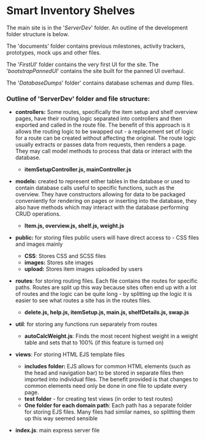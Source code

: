 # Smart Inventory Shelves

The main site is in the '*ServerDev*' folder. An outline of the development folder structure is below.

The 'documents' folder contains previous milestones, activity trackers, prototypes, mock ups and other files.

The '*FirstUI*' folder contains the very first UI for the site. The '*bootstrapPannedUI*' contains the site built for the panned UI overhaul.

The '*DatabaseDumps*' folder' contains database schemas and dump files.

### Outline of 'ServerDev' folder and file structure:

- **controllers:** Some routes, specifically the item setup and shelf overview pages, have their routing logic separated into controllers and then exported and called in the route file. The benefit of this approach is it allows the routing logic to be swapped out - a replacement set of logic for a route can be created without affecting the original. The route logic usually extracts or passes data from requests, then renders a page. They may call model methods to process that data or interact with the database.
  - **itemSetupController.js, mainController.js**

- **models:** created to represent either tables in the database or used to contain database calls useful to specific functions, such as the overview. They have constructors allowing for data to be packaged conveniently for rendering on pages or inserting into the database, they also have methods which may interact with the database performing CRUD operations.
  - **Item.js, overview.js, shelf.js, weight.js**

- **public:** for storing files public users will have direct access to - CSS files and images mainly
  - **CSS**: Stores CSS and SCSS files
  - **images:** Stores site images
  - **upload:** Stores item images uploaded by users

- **routes**: for storing routing files. Each file contains the routes for specific paths. Routes are split up this way because sites often end up with a lot of routes and the logic can be quite long - by splitting up the logic it is easier to see what routes a site has in the routes files.
  - **delete.js, help.js, itemSetup.js, main.js, shelfDetails.js, swap.js**

- **util**: for storing any functions run separately from routes
  - **autoCalcWeight.js**: Finds the most recent highest weight in a weight table and sets that to 100% (if this feature is turned on)

- **views**: For storing HTML EJS template files
  - **includes folder:** EJS allows for common HTML elements (such as the head and navigation bar) to be stored in separate files then imported into individual files. The benefit provided is that changes to common elements need only be done in one file to update every page.
  - **test folder** - for creating test views (in order to test routes)
  - **One folder for each domain path**: Each path has a separate folder for storing EJS files. Many files had similar names, so splitting them up this way seemed sensible

- **index.js**: main express server file